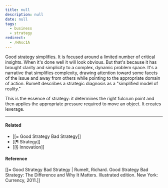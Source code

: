 ```yaml
---
title: null
description: null
date: null
tags:
  - business
  - strategy
redirect:
  - /HAsc1A
---
```


Good strategy simplifies. It is focused around a limited number of critical insights. When it's done well it will look obvious. But that's because it has brought clarity and simplicity to a complex, dynamic problem space. It's a narrative that simplifies complexity, drawing attention toward some facets of the issue and away from others while pointing to the appropriate domain of action. Rumelt describes a strategic diagnosis as a "simplified model of reality."

This is the essence of strategy: it determines the right fulcrum point and then applies the appropriate pressure required to move an object. It creates leverage.

---

#### Related

- [[≈ Good Strategy Bad Strategy]]
- [[¶ Strategy]]
- [[§ Innovation]]

#### Reference

[[≈ Good Strategy Bad Strategy | Rumelt, Richard. Good Strategy Bad Strategy: The Difference and Why It Matters. Illustrated edition. New York: Currency, 2011.]]
